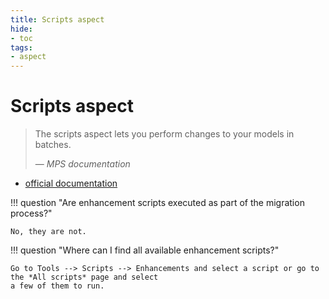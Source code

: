 ```yaml
---
title: Scripts aspect
hide:
- toc
tags:
- aspect
---
```


# Scripts aspect

> The scripts aspect lets you perform changes to your models in batches.
>
> — <cite>MPS documentation</cite>

- [official documentation](https://www.jetbrains.com/help/mps/scripts.html)

!!! question "Are enhancement scripts executed as part of the migration process?"

    No, they are not.

!!! question "Where can I find all available enhancement scripts?"

    Go to Tools --> Scripts --> Enhancements and select a script or go to the *All scripts* page and select
    a few of them to run.